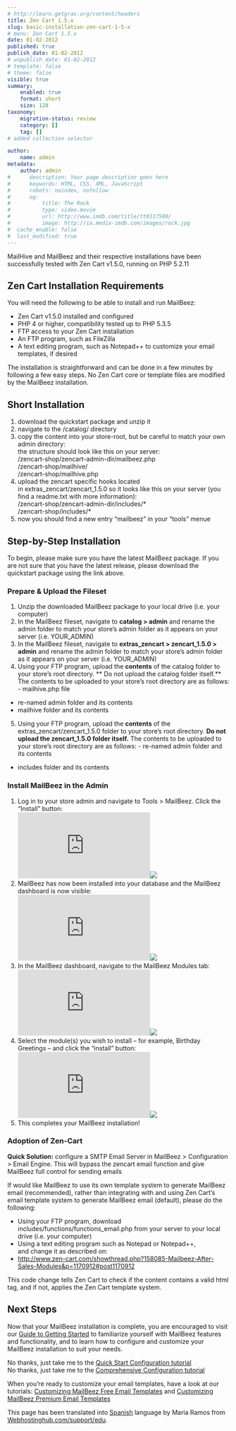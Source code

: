 ```yaml
---
# http://learn.getgrav.org/content/headers
title: Zen Cart 1.5.x
slug: basic-installation-zen-cart-1-5-x
# menu: Zen Cart 1.5.x
date: 01-02-2012
published: true
publish_date: 01-02-2012
# unpublish_date: 01-02-2012
# template: false
# theme: false
visible: true
summary:
    enabled: true
    format: short
    size: 128
taxonomy:
    migration-status: review
    category: []
    tag: []
# added collection selector

author:
    name: admin
metadata:
    author: admin
#      description: Your page description goes here
#      keywords: HTML, CSS, XML, JavaScript
#      robots: noindex, nofollow
#      og:
#          title: The Rock
#          type: video.movie
#          url: http://www.imdb.com/title/tt0117500/
#          image: http://ia.media-imdb.com/images/rock.jpg
#  cache_enable: false
#  last_modified: true
---
```


MailHive and MailBeez and their respective installations have been successfully tested with Zen Cart v1.5.0, running on PHP 5.2.11

## Zen Cart Installation Requirements

You will need the following to be able to install and run MailBeez:

- Zen Cart v1.5.0 installed and configured
- PHP 4 or higher, compatibility tested up to PHP 5.3.5
- FTP access to your Zen Cart installation
- An FTP program, such as FileZilla
- A text editing program, such as Notepad++ to customize your email templates, if desired

The installation is straightforward and can be done in a few minutes by following a few easy steps. No Zen Cart core or template files are modified by the MailBeez installation.

## Short Installation

1. download the quickstart package and unzip it
2. navigate to the /catalog/ directory
3. copy the content into your store-root, but be careful to match your own admin directory:  
 the structure should look like this on your server:  
 /zencart-shop/zencart-admin-dir/mailbeez.php  
 /zencart-shop/mailhive/  
 /zencart-shop/mailhive.php
4. upload the zencart specific hooks located in extras\_zencart/zencart\_1.5.0 so it looks like this on your server (you find a readme.txt with more information):  
 /zencart-shop/zencart-admin-dir/includes/\*  
 /zencart-shop/includes/\*
5. now you should find a new entry “mailbeez” in your “tools” menue

## Step-by-Step Installation

To begin, please make sure you have the latest MailBeez package. If you are not sure that you have the latest release, please download the quickstart package using the link above.

### Prepare & Upload the Fileset

1. Unzip the downloaded MailBeez package to your local drive (i.e. your computer)
2. In the MailBeez fileset, navigate to **catalog > admin** and rename the admin folder to match your store’s admin folder as it appears on your server (i.e. YOUR\_ADMIN)
3. In the MailBeez fileset, navigate to **extras\_zencart > zencart\_1.5.0 > admin** and rename the admin folder to match your store’s admin folder as it appears on your server (i.e. YOUR\_ADMIN)
4. Using your FTP program, upload the **contents** of the catalog folder to your store’s root directory. ** Do not upload the catalog folder itself.** The contents to be uploaded to your store’s root directory are as follows: - mailhive.php file
- re-named admin folder and its contents
- mailhive folder and its contents
5. Using your FTP program, upload the **contents** of the extras\_zencart/zencart\_1.5.0 folder to your store’s root directory. **Do not upload the zencart\_1.5.0 folder itself.** The contents to be uploaded to your store’s root directory are as follows: - re-named admin folder and its contents
- includes folder and its contents

### Install MailBeez in the Admin

1. Log in to your store admin and navigate to Tools > MailBeez. Click the “Install” button:  
[![](http://localhost/wordpress_mailbeez_EOL/wp-content/themes/awake/lib/scripts/timthumb/thumb.php?src=http://www.mailbeez.com/images/doc/installation/zencart/zc_install_mailhive.png&w=270&h=134&zc=1&q=100 "Install the MailBeez MailHive")](http://www.mailbeez.com/images/doc/installation/zencart/zc_install_mailhive.png "Install the MailBeez MailHive")![](http://localhost/wordpress_mailbeez_EOL/wp-content/themes/awake/images/shortcodes/image_shadow.png)
2. MailBeez has now been installed into your database and the MailBeez dashboard is now visible:  
[![](http://localhost/wordpress_mailbeez_EOL/wp-content/themes/awake/lib/scripts/timthumb/thumb.php?src=http://www.mailbeez.com/images/doc/installation/zencart/zc_intstall_mb_interface.png&w=270&h=253&zc=1&q=100 "MailBeez Dashboard")](http://www.mailbeez.com/images/doc/installation/zencart/zc_intstall_mb_interface.png "MailBeez Dashboard")![](http://localhost/wordpress_mailbeez_EOL/wp-content/themes/awake/images/shortcodes/image_shadow.png)
3. In the MailBeez dashboard, navigate to the MailBeez Modules tab:  
[![](http://localhost/wordpress_mailbeez_EOL/wp-content/themes/awake/lib/scripts/timthumb/thumb.php?src=http://www.mailbeez.com/images/doc/installation/zencart/zc_install_mb_tab.png&w=270&h=127&zc=1&q=100 "MailBeez Modules Tab")](http://www.mailbeez.com/images/doc/installation/zencart/zc_install_mb_tab.png "MailBeez Modules Tab")![](http://localhost/wordpress_mailbeez_EOL/wp-content/themes/awake/images/shortcodes/image_shadow.png)
4. Select the module(s) you wish to install – for example, Birthday Greetings – and click the “install” button:  
[![](http://localhost/wordpress_mailbeez_EOL/wp-content/themes/awake/lib/scripts/timthumb/thumb.php?src=http://www.mailbeez.com/images/doc/installation/zencart/zc_intstall_birthday.png&w=270&h=86&zc=1&q=100 "Install the Birthday Module")](http://www.mailbeez.com/images/doc/installation/zencart/zc_intstall_birthday.png "Install the Birthday Module")![](http://localhost/wordpress_mailbeez_EOL/wp-content/themes/awake/images/shortcodes/image_shadow.png)
5. This completes your MailBeez installation!



### Adoption of Zen-Cart

**Quick Solution:** configure a SMTP Email Server in MailBeez > Configuration > Email Engine. This will bypass the zencart email function and give MailBeez full control for sending emails

If would like MailBeez to use its own template system to generate MailBeez email (recommended), rather than integrating with and using Zen Cart’s email template system to generate MailBeez email (default), please do the following:

- Using your FTP program, download includes/functions/functions\_email.php from your server to your local drive (i.e. your computer)
- Using a text editing program such as Notepad or Notepad++, and change it as described on:
- <http://www.zen-cart.com/showthread.php?158085-Mailbeez-After-Sales-Modules&p=1170912#post1170912>

This code change tells Zen Cart to check if the content contains a valid html tag, and if not, applies the Zen Cart template system.

## Next Steps

Now that your MailBeez installation is complete, you are encouraged to visit our [ Guide to Getting Started](http://www.mailbeez.com/documentation/tutorials/guide-to-getting-started/) to familiarize yourself with MailBeez features and functionality, and to learn how to configure and customize your MailBeez installation to suit your needs.

No thanks, just take me to the [Quick Start Configuration tutorial](http://www.mailbeez.com/documentation/tutorials/mailbeez-quick-start-configuration-tutorial/)  
 No thanks, just take me to the [Comprehensive Configuration tutorial](http://www.mailbeez.com/documentation/tutorials/mailbeez-comprehensive-configuration-tutorial/)

When you’re ready to customize your email templates, have a look at our tutorials: [Customizing MailBeez Free Email Templates](http://www.mailbeez.com/documentation/tutorials/customizing-mailbeez-free-email-templates/) and [Customizing MailBeez Premium Email Templates](http://www.mailbeez.com/documentation/tutorials/customizing-mailbeez-premium-email-templates/)

This page has been translated into [Spanish](http://www.webhostinghub.com/support/es/misc/zen-cart) language by Maria Ramos from [Webhostinghub.com/support/edu](http://www.webhostinghub.com/support/edu).

